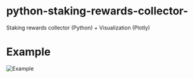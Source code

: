 # python-staking-rewards-collector-
Staking rewards collector (Python) + Visualization (Plotly)

# Example
![Example](https://github.com/IskhakovAL/python-staking-rewards-collector-/blob/main/example.png?raw=true)
